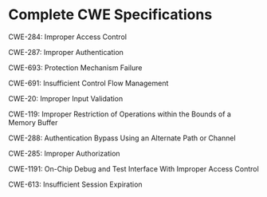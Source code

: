 

# Complete CWE Specifications

CWE-284: Improper Access Control

CWE-287: Improper Authentication

CWE-693: Protection Mechanism Failure

CWE-691: Insufficient Control Flow Management

CWE-20: Improper Input Validation

CWE-119: Improper Restriction of Operations within the Bounds of a Memory Buffer

CWE-288: Authentication Bypass Using an Alternate Path or Channel

CWE-285: Improper Authorization

CWE-1191: On-Chip Debug and Test Interface With Improper Access Control

CWE-613: Insufficient Session Expiration